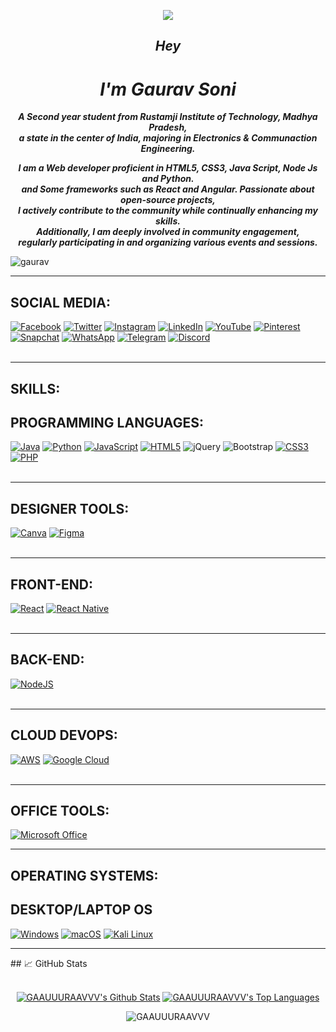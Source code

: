 <p align="center">
  <a href="https://github.com/DenverCoder1/readme-typing-svg"><img src="https://readme-typing-svg.herokuapp.com/?lines=Web%20developer;Open%20Source%20Enthusiast;Community%20Freak;Always%20learning%20something%20new&font=Fira%20Code&center=true&width=440&height=45&color=f75c7e&vCenter=true&size=22"></a>
</p>

 
 <i align="center">
   <h2 class="title-text text-head">Hey</h2>
   <h1 class="title-text text-head">I'm Gaurav Soni</h1>
   <div class="paragraph py-4 w-73">
   <p>
    <B>A Second year student from Rustamji Institute of Technology, Madhya Pradesh,<br>
      a state in the center of India, majoring in Electronics & Communaction Engineering.</p></div>
              <p class="para">
                I am a Web developer proficient in HTML5, CSS3, Java Script, Node Js and Python. <br> and Some frameworks such as React and Angular.
                 Passionate  about open-source projects,<br> I actively contribute to the community while continually
                enhancing my skills.<br> Additionally, I am deeply  involved in community engagement,<br> regularly participating
                in and organizing various events and sessions.</B>
              </p></i> 
<p align="left" color="red"> <img src="https://komarev.com/ghpvc/?username=gaauuuraavvv&label=Profile%20views&color=0e75b6&style=flat" alt="gaurav" /> </p>
<hr>

## SOCIAL MEDIA:

[![Facebook](https://img.shields.io/badge/Facebook-1877F2?style=for-the-badge&logo=facebook&logoColor=white)](https://www.facebook.com/gaauuuraavv)
[![Twitter](https://img.shields.io/badge/Twitter-1DA1F2?style=for-the-badge&logo=twitter&logoColor=white)](https://twitter.com/gaauuuraavvv)
[![Instagram](https://img.shields.io/badge/Instagram-E4405F?style=for-the-badge&logo=instagram&logoColor=white)](https://instagram.com/gaauuuraavvv_)
[![LinkedIn](https://img.shields.io/badge/LinkedIn-0077B5?style=for-the-badge&logo=linkedin&logoColor=white)](https://www.linkedin.com/in/gaurav-soni-2320b6284/)
[![YouTube](https://img.shields.io/badge/YouTube-FF0000?style=for-the-badge&logo=youtube&logoColor=white)](https://youtube.com/@gaauuuraavvv)
[![Pinterest](https://img.shields.io/badge/Pinterest-E60023?style=for-the-badge&logo=pinterest&logoColor=white)](https://in.pinterest.com/gaauuuraavvv/)
[![Snapchat](https://img.shields.io/badge/Snapchat-FFFC00?style=for-the-badge&logo=snapchat&logoColor=white)](https://www.snapchat.com/add/gaauuuraavv)
[![WhatsApp](https://img.shields.io/badge/WhatsApp-25D366?style=for-the-badge&logo=whatsapp&logoColor=white)](https://www.whatsapp.com/)
[![Telegram](https://img.shields.io/badge/Telegram-2CA5E0?style=for-the-badge&logo=telegram&logoColor=white)](https://telegram.org/)
[![Discord](https://img.shields.io/badge/Discord-5865F2?style=for-the-badge&logo=discord&logoColor=white)](https://discord.com/https://discord.com/invite/hnsqqwdZ)
<br>
<br>
<hr>

## SKILLS:

## PROGRAMMING LANGUAGES:

[![Java](https://img.shields.io/badge/Java-ED8B00?style=for-the-badge&logo=java&logoColor=white)](https://www.java.com/)
[![Python](https://img.shields.io/badge/Python-3670A0?style=for-the-badge&logo=python&logoColor=ffdd54)](https://www.python.org/)
[![JavaScript](https://img.shields.io/badge/JavaScript-323330?style=for-the-badge&logo=javascript&logoColor=F7DF1E)](https://developer.mozilla.org/en-US/docs/Web/JavaScript)
[![HTML5](https://img.shields.io/badge/HTML5-E34F26?style=for-the-badge&logo=html5&logoColor=white)](https://developer.mozilla.org/en-US/docs/Web/Guide/HTML/HTML5)
![jQuery](https://img.shields.io/badge/jquery-%230769AD.svg?style=for-the-badge&logo=jquery&logoColor=white) 
![Bootstrap](https://img.shields.io/badge/bootstrap-%23563D7C.svg?style=for-the-badge&logo=bootstrap&logoColor=white)
[![CSS3](https://img.shields.io/badge/CSS3-1572B6?style=for-the-badge&logo=css3&logoColor=white)](https://developer.mozilla.org/en-US/docs/Web/CSS)
[![PHP](https://img.shields.io/badge/PHP-777BB4?style=for-the-badge&logo=php&logoColor=white)](https://www.php.net/)
<br>
<br>
<hr>

## DESIGNER TOOLS: 

[![Canva](https://img.shields.io/badge/Canva-%2300C4CC.svg?style=for-the-badge&logo=Canva&logoColor=white)](https://www.canva.com/)
[![Figma](https://img.shields.io/badge/figma-%23F24E1E.svg?style=for-the-badge&logo=figma&logoColor=white)](https://www.figma.com/)
<br>
<br>
<hr>

## FRONT-END:

[![React](https://img.shields.io/badge/react-%2320232a.svg?style=for-the-badge&logo=react&logoColor=%2361DAFB)](https://reactjs.org/)
[![React Native](https://img.shields.io/badge/react_native-%2320232a.svg?style=for-the-badge&logo=react&logoColor=%2361DAFB)](https://reactnative.dev/)
<br>
<br>
<hr>

## BACK-END:

[![NodeJS](https://img.shields.io/badge/node.js-6DA55F?style=for-the-badge&logo=node.js&logoColor=white)]()
<br>
<br>
<hr>

## CLOUD DEVOPS:

[![AWS](https://img.shields.io/badge/AWS-%23FF9900.svg?style=for-the-badge&logo=amazon-aws&logoColor=white)](https://aws.amazon.com/)
[![Google Cloud](https://img.shields.io/badge/GoogleCloud-%234285F4.svg?style=for-the-badge&logo=google-cloud&logoColor=white)](https://cloud.google.com/)
<br>
<br>
<hr>

## OFFICE TOOLS:

[![Microsoft Office](https://img.shields.io/badge/Microsoft_Office-D83B01?style=for-the-badge&logo=microsoft-office&logoColor=white)](https://www.microsoft.com/en-us/microsoft-365)
<br>
<hr>

## OPERATING SYSTEMS:

## DESKTOP/LAPTOP OS

[![Windows](https://img.shields.io/badge/Windows-0078D6?style=for-the-badge&logo=windows&logoColor=white)](https://www.microsoft.com/en-us/windows)
[![macOS](https://img.shields.io/badge/macOS-000000?style=for-the-badge&logo=apple&logoColor=white)](https://www.apple.com/macos)
[![Kali Linux](https://img.shields.io/badge/Kali_Linux-557C94?style=for-the-badge&logo=kalilinux&logoColor=white)](https://www.kali.org/)
<br>
<hr>
## &#x1f4c8; GitHub Stats

<p align="center">
  <br/>
    <a href="https://github.com/GAAUUURAAVVV/github-readme-stats"><img alt="GAAUUURAAVVV's Github Stats" src="https://github-readme-stats.vercel.app/api?username=GAAUUURAAVVV&show_icons=true&count_private=true&theme=react&hide_border=true&bg_color=0D1117" /></a>
  <a href="https://github.com/GAAUUURAAVVV/github-readme-stats"><img alt="GAAUUURAAVVV's Top Languages" src="https://github-readme-stats.vercel.app/api/top-langs/?username=GAAUUURAAVVV&langs_count=8&count_private=true&layout=compact&theme=react&hide_border=true&bg_color=0D1117" /></a>
  <br/>
</p>


<div align="center">
<p><img align="center" src="https://github-readme-streak-stats.herokuapp.com/?user=GAAUUURAAVVV&theme=dark" alt="GAAUUURAAVVV" /></p>
  </div>
